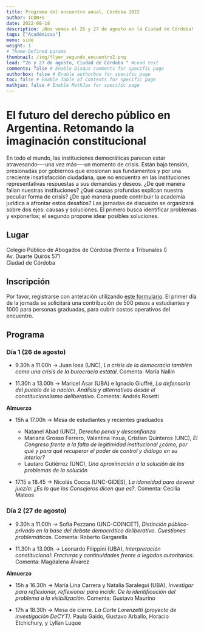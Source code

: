 ```yaml
---
title: Programa del encuentro anual, Córdoba 2022
author: ICON•S
date: 2022-08-18
description: ¡Nos vemos el 26 y 27 de agosto en la Ciudad de Córdoba!
tags: ["Académicas"]
menu: side 
weight: 1
# Theme-Defined params
thumbnail: /img/flyer_segundo_encuentro2.png
lead: "26 y 27 de agosto, Ciudad de Córdoba " #Lead text    
comments: false # Enable Disqus comments for specific page
authorbox: false # Enable authorbox for specific page
toc: false # Enable Table of Contents for specific page
mathjax: false # Enable MathJax for specific page
---
```


# El futuro del derecho público en Argentina. Retomando la imaginación constitucional

En todo el mundo, las instituciones democráticas parecen estar atravesando—-una vez más—-un momento de crisis. Están bajo tensión, presionadas por gobiernos que erosionan sus fundamentos y por una creciente insatisfacción ciudadana, que no encuentra en las instituciones representativas respuestas a sus demandas y deseos. ¿De qué manera fallan nuestras instituciones? ¿Qué causas profundas explican nuestra peculiar forma de crisis? ¿De qué manera puede contribuir la academia jurídica a afrontar estos desafíos? Las jornadas de discusión se organizará sobre dos ejes: causas y soluciones. El primero busca identificar problemas y exponerlos; el segundo propone idear posibles soluciones.

## Lugar

Colegio Público de Abogados de Córdoba (frente a Tribunales I)  
Av. Duarte Quirós 571  
Ciudad de Córdoba

## Inscripción

Por favor, registrarse con antelación utilizando [este formulario](https://bit.ly/2022iconar). El primer día de la jornada se solicitará una contribución de 500 pesos a estudiantes y 1000 para personas graduadas, para cubrir costos operativos del encuentro. 

## Programa

### Día 1 (26 de agosto)

- 9.30h a 11.00h → Juan Iosa (UNC), *La crisis de la democracia también como una crisis de la burocracia estatal*. Comenta: María Nallin

- 11.30h a 13.00h → Maricel Asar (UBA) e Ignacio Giuffré, *La defensoría del pueblo de la nación. Análisis y alternativas desde el constitucionalismo deliberativo*. Comenta: Andrés Rosetti

**Almuerzo** 

- 15h a 17.00h → Mesa de estudiantes y recientes graduados
    
    + Natanel Abad (UNC), *Derecho penal y desconfianza*
    + Mariana Grosso Ferrero, Valentina Insua, Cristian Quinteros (UNC), *El Congreso frente a la falta de legitimidad institucional ¿cómo, por qué y para qué recuperar el poder de control y diálogo en su interior?*
    + Lautaro Gutiérrez (UNC), *Una aproximación a la solución de los problemas de la solución*

- 17.15 a 18.45 → Nicolás Cocca (UNC-GIDES), *La idoneidad para devenir juez/a: ¿Es lo que los Consejeros dicen que es?*. Comenta: Cecilia Mateos

### Día 2 (27 de agosto)

- 9.30h a 11.00h → Sofía Pezzano (UNC-COINCET), *Distinción público-privado en la base del debate democrático deliberativo. Cuestiones problemáticas*. Comenta: Roberto Gargarella 

- 11.30h a 13.00h → Leonardo Filippini (UBA), *Interpretación constitucional: Fracturas y continuidades frente a legados autoritarios*. Comenta: Magdalena Álvarez 

**Almuerzo**

- 15h a 16.30h → María Lina Carrera y Natalia Saralegui (UBA), *Investigar para reflexionar, reflexionar para incidir. De la identificación del problema a la visibilización*. Comenta: Gustavo Maurino

- 17h a 18.30h → Mesa de cierre. *La Corte Lorenzetti (proyecto de investigación DeCYT)*. Paula Gaido, Gustavo Arballo, Horacio Etchichury, y Lyllan Luque